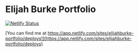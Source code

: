 # Elijah Burke Portfolio

[![Netlify Status](https://api.netlify.com/api/v1/badges/a1749d8d-1eb9-441e-ab6d-bdcef3f048ef/deploy-status)](https://app.netlify.com/sites/elijahburke-portfolio/deploys)

[You can find me at https://app.netlify.com/sites/elijahburke-portfolio/deploys!](https://app.netlify.com/sites/elijahburke-portfolio/deploys)
